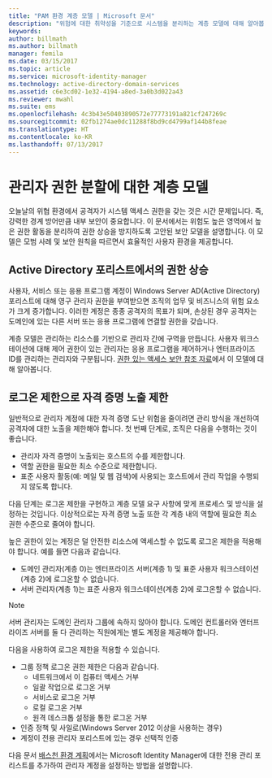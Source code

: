 ```yaml
---
title: "PAM 환경 계층 모델 | Microsoft 문서"
description: "위험에 대한 취약성을 기준으로 시스템을 분리하는 계층 모델에 대해 알아봅니다."
keywords: 
author: billmath
ms.author: billmath
manager: femila
ms.date: 03/15/2017
ms.topic: article
ms.service: microsoft-identity-manager
ms.technology: active-directory-domain-services
ms.assetid: c6e3cd02-1e32-4194-a8ed-3a0b3d022a43
ms.reviewer: mwahl
ms.suite: ems
ms.openlocfilehash: 4c3b43e50403890572e77773191a821cf247269c
ms.sourcegitcommit: 02fb1274ae0dc11288f8bd9cd4799af144b8feae
ms.translationtype: HT
ms.contentlocale: ko-KR
ms.lasthandoff: 07/13/2017
---
```

# <a name="tier-model-for-partitioning-administrative-privileges"></a>관리자 권한 분할에 대한 계층 모델

오늘날의 위협 환경에서 공격자가 시스템 액세스 권한을 갖는 것은 시간 문제입니다. 즉, 강력한 경계 방어만큼 내부 보안이 중요합니다. 이 문서에서는 위험도 높은 영역에서 높은 권한 활동을 분리하여 권한 상승을 방지하도록 고안된 보안 모델을 설명합니다. 이 모델은 모범 사례 및 보안 원칙을 따르면서 효율적인 사용자 환경을 제공합니다.

## <a name="elevation-of-privilege-in-active-directory-forests"></a>Active Directory 포리스트에서의 권한 상승

사용자, 서비스 또는 응용 프로그램 계정이 Windows Server AD(Active Directory) 포리스트에 대해 영구 관리자 권한을 부여받으면 조직의 업무 및 비즈니스의 위험 요소가 크게 증가합니다. 이러한 계정은 종종 공격자의 목표가 되며, 손상된 경우 공격자는 도메인에 있는 다른 서버 또는 응용 프로그램에 연결할 권한을 갖습니다.

계층 모델은 관리하는 리소스를 기반으로 관리자 간에 구역을 만듭니다. 사용자 워크스테이션에 대해 제어 권한이 있는 관리자는 응용 프로그램을 제어하거나 엔터프라이즈 ID를 관리하는 관리자와 구분됩니다. [권한 있는 액세스 보안 참조 자료](http://aka.ms/tiermodel)에서 이 모델에 대해 알아봅니다.

## <a name="restricting-credential-exposure-with-logon-restrictions"></a>로그온 제한으로 자격 증명 노출 제한

일반적으로 관리자 계정에 대한 자격 증명 도난 위험을 줄이려면 관리 방식을 개선하여 공격자에 대한 노출을 제한해야 합니다. 첫 번째 단계로, 조직은 다음을 수행하는 것이 좋습니다.

- 관리자 자격 증명이 노출되는 호스트의 수를 제한합니다.
- 역할 권한을 필요한 최소 수준으로 제한합니다.
- 표준 사용자 활동(예: 메일 및 웹 검색)에 사용되는 호스트에서 관리 작업을 수행되지 않도록 합니다.

다음 단계는 로그온 제한을 구현하고 계층 모델 요구 사항에 맞게 프로세스 및 방식을 설정하는 것입니다. 이상적으로는 자격 증명 노출 또한 각 계층 내의 역할에 필요한 최소 권한 수준으로 줄여야 합니다.

높은 권한이 있는 계정은 덜 안전한 리소스에 액세스할 수 없도록 로그온 제한을 적용해야 합니다. 예를 들면 다음과 같습니다.

- 도메인 관리자(계층 0)는 엔터프라이즈 서버(계층 1) 및 표준 사용자 워크스테이션(계층 2)에 로그온할 수 없습니다.
- 서버 관리자(계층 1)는 표준 사용자 워크스테이션(계층 2)에 로그온할 수 없습니다.

>[!NOTE]
> 서버 관리자는 도메인 관리자 그룹에 속하지 않아야 합니다. 도메인 컨트롤러와 엔터프라이즈 서버를 둘 다 관리하는 직원에게는 별도 계정을 제공해야 합니다.

다음을 사용하여 로그온 제한을 적용할 수 있습니다.

- 그룹 정책 로그온 권한 제한은 다음과 같습니다.  
    - 네트워크에서 이 컴퓨터 액세스 거부  
    - 일괄 작업으로 로그온 거부  
    - 서비스로 로그온 거부  
    - 로컬 로그온 거부  
    - 원격 데스크톱 설정을 통한 로그온 거부  
- 인증 정책 및 사일로(Windows Server 2012 이상을 사용하는 경우)
- 계정이 전용 관리자 포리스트에 있는 경우 선택적 인증

다음 문서 [배스천 환경 계획](planning-bastion-environment.md)에서는 Microsoft Identity Manager에 대한 전용 관리 포리스트를 추가하여 관리자 계정을 설정하는 방법을 설명합니다.
